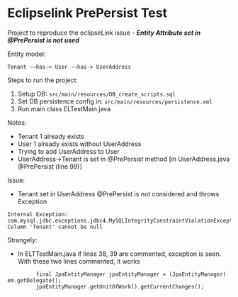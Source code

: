 # Eclipselink PrePersist Test

Project to reproduce the eclipseLink issue - ***Entity Attribute set in @PrePersist is not used***

Entity model:

```
Tenant -–has-> User -–has-> UserAddress
```

Steps to run the project:

1. Setup DB: ```src/main/resources/DB_create_scripts.sql```
2. Set DB persistence config in: ```src/main/resources/persistence.xml```
3. Run  main class ELTestMain.java

Notes:
- Tenant 1 already exists
- User 1 already exists without UserAddress
- Trying to add UserAddress to User
- UserAddress->Tenant is set in @PrePersist method [in UserAddress.java @PrePersist (line 99)]


Issue:
- Tenant set in UserAddress @PrePersist is not considered and throws Exception
```
Internal Exception: com.mysql.jdbc.exceptions.jdbc4.MySQLIntegrityConstraintViolationException: Column 'Tenant' cannot be null
```


Strangely:
- In ELTTestMain.java if lines 38, 39 are commented, exception is seen. With these two lines commented, it works
```
		 final JpaEntityManager jpaEntityManager = (JpaEntityManager) em.getDelegate();
		 jpaEntityManager.getUnitOfWork().getCurrentChanges();
```

